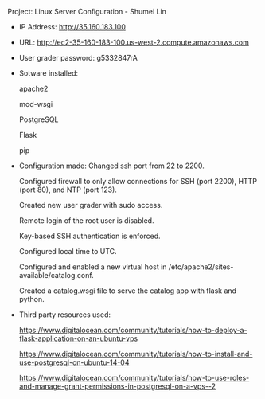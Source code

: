 Project: Linux Server Configuration - Shumei Lin

- IP Address: http://35.160.183.100
- URL: http://ec2-35-160-183-100.us-west-2.compute.amazonaws.com
- User grader password: g5332847rA
- Sotware installed:

	apache2
	
	mod-wsgi
	
	PostgreSQL
	
	Flask
	
	pip

- Configuration made:
	Changed ssh port from 22 to 2200.
	
	Configured firewall to only allow connections for SSH (port 2200), HTTP (port 80), and NTP (port 123).
	
	Created new user grader with sudo access.
	
	Remote login of the root user is disabled.
	
	Key-based SSH authentication is enforced.
	
	Configured local time to UTC.
	
	Configured and enabled a new virtual host in /etc/apache2/sites-available/catalog.conf.
	
	Created a catalog.wsgi file to serve the catalog app with flask and python.

- Third party resources used:

	https://www.digitalocean.com/community/tutorials/how-to-deploy-a-flask-application-on-an-ubuntu-vps
	
	https://www.digitalocean.com/community/tutorials/how-to-install-and-use-postgresql-on-ubuntu-14-04
	
	https://www.digitalocean.com/community/tutorials/how-to-use-roles-and-manage-grant-permissions-in-postgresql-on-a-vps--2
